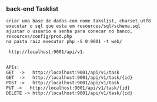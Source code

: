 ### back-end Tasklist
    
	criar uma base de dados com nome takslist, charset utf8
    executar o sql que esta em resources/sql/schema.sql
	ajustar o usuario e senha para conecar no banco,  resources/config/prod.php
    na pasta raiz executar php -S 0:9001 -t web/

	 http://localhost:9001/api/v1.


	APIs:
	GET  ->   http://localhost:9001/api/v1/task
    GET  ->   http://localhost:9001/api/v1/task/{id}
	POST ->   http://localhost:9001/api/v1/task
	PUT ->   http://localhost:9001/api/v1/task/{id}
	DELETE -> http://localhost:9001/api/v1/task/{id}
